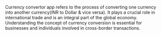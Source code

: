 Currency convertor app refers to the process of converting one currency into another currency(INR to Dollar & vice versa).
It plays a crucial role in international trade and is an integral part of the global economy.
Understanding the concept of currency conversion is essential for businesses and individuals involved in cross-border transactions.

